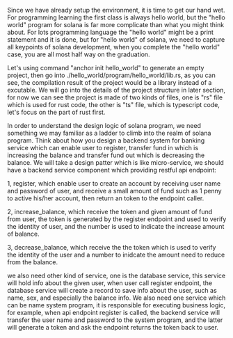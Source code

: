 Since we have already setup the environment, it is time to get our hand wet. For programming learning the first class is always hello world, but the "hello world" program for solana is far more complicate than what you might think about.
For lots programming language the "hello world" might be a print statement and it is done, but for "hello world" of solana, we need to capture all keypoints of solana development, when you complete the "hello world" case, you are all most
half way on the graduation.

Let's using command "anchor init hello_world" to generate an empty project, then go into ./hello_world/program/hello_world/lib.rs, as you can see, the compilation result of the project would be a library instead of a excutable. We will go into
the details of the project structure in later section, for now we can see the project is made of two kinds of files, one is "rs" file which is used for rust code, the other is "ts" file, which is typescript code, let's focus on the part of
rust first.

In order to understand the design logic of solana program, we need something we may familiar as a ladder to climb into the realm of solana program. Think about how you design a backend system for banking service which can enable user to
register, transfer fund in which is increasing the balance and transfer fund out which is decreasing the balance. We will take a design patter which is like micro-service, we should have a backend service component which providing restful
api endpoint:

1, register, which enable user to create an account by receiving user name and password of user, and receive a small amount of fund such as 1 penny to active his/her account, then return an token to the endpoint caller.

2, increase_balance, which receive the token and given amount of fund from user, the token is generated by the register endpoint and used to verify the identity of user, and the number is used to indicate the increase amount of balance.

3, decrease_balance, which receive the the token which is used to verify the identity of the user and a number to inidcate the amount need to reduce from the balance.

we also need other kind of service, one is the database service, this service will hold info about the given user, when user call register endpoint, the database service will create a record to save info about the user, such as name,
sex, and especially the balance info. We also need one service which can be name system program, it is responsible for executing business logic, for example, when api endpoint register is called, the backend service will transfer the
user name and password to the system program, and the latter will generate a token and ask the endpoint returns the token back to user.
